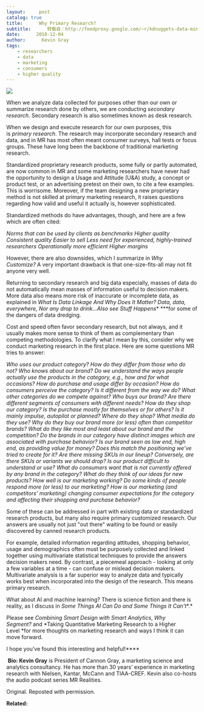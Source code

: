 ```yaml
---
layout:     post
catalog: true
title:      Why Primary Research?
subtitle:      转载自：http://feedproxy.google.com/~r/kdnuggets-data-mining-analytics/~3/bUIuc7qRRuk/gray-why-primary-research.html
date:      2018-12-04
author:      Kevin Gray
tags:
    - researchers
    - data
    - marketing
    - consumers
    - higher quality
---
```


![](https://media.licdn.com/media/gcrc/dms/image/C5112AQFzROn3_K37mg/article-cover_image-shrink_720_1280/0?e=1549497600&v=beta&t=IhiayRZKYl9QilttrRDIFzLtd3yfszHPApUU4OQNnP8)


When we analyze data collected for purposes other than our own or summarize research done by others, we are conducting *secondary research*. Secondary research is also sometimes known as desk research.

When we design and execute research for our own purposes, this is *primary research*. The research may incorporate secondary research and data, and in MR has most often meant consumer surveys, hall tests or focus groups. These have long been the backbone of traditional marketing research.

Standardized proprietary research products, some fully or partly automated, are now common in MR and some marketing researchers have never had the opportunity to design a Usage and Attitude (U&A) study, a concept or product test, or an advertising pretest on their own, to cite a few examples. This is worrisome. Moreover, if the team designing a new proprietary method is not skilled at primary marketing research, it raises questions regarding how valid and useful it actually is, however sophisticated.

Standardized methods do have advantages, though, and here are a few which are often cited:

*Norms that can be used by clients as benchmarks*
*Higher quality*
*Consistent quality*
*Easier to sell*
*Less need for experienced, highly-trained researchers*
*Operationally more efficient*
*Higher margins*

However, there are also downsides, which I summarize in *Why Customize?* A very important drawback is that one-size-fits-all may not fit anyone very well.

Returning to secondary research and big data especially, masses of data do not automatically mean masses of information useful to decision makers. More data also means more risk of inaccurate or incomplete data, as explained in *What Is Data Linkage And Why Does It Matter?* *Data, data, everywhere, Nor any drop to drink...*Also see *Stuff Happens**** ***for some of the dangers of data dredging.

Cost and speed often favor secondary research, but not always, and it usually makes more sense to think of them as complementary than competing methodologies. To clarify what I mean by this, consider why we conduct marketing research in the first place. Here are some questions MR tries to answer:

*Who uses our product category? How do they differ from those who do not? Who knows about our brand?*
*Do we understand the ways people actually use the products in the category, e.g., how and for what occasions? How do purchase and usage* *differ by occasion?*
*How do consumers perceive the category? Is it different from the way we do? What other categories do we compete against?*
*Who buys our brand? Are there different segments of consumers with different needs?*
*How do they shop our category? Is the purchase mostly for themselves or for others? Is it mainly impulse, autopilot or planned? Where do they shop? What media do they use?*
*Why do they buy our brand more (or less) often than competitor brands? What do they like most and least about our brand and the competition?*
*Do the brands in our category have distinct images which are associated with purchase behavior? Is our brand seen as low end, high end, as providing value for money? Does this match the positioning we’ve tried to create for it?*
*Are there missing SKUs in our lineup? Conversely, are there SKUs or variants we should drop?*
*Is our product difficult to understand or use? What do consumers want that is not currently offered by any brand in the category? What do they think of our ideas for new products?*
*How well is our marketing working?*
*Do some kinds of people respond more (or less) to our marketing? How is our marketing (and competitors' marketing) changing consumer expectations for the category and affecting their shopping and purchase behavior?*

Some of these can be addressed in part with existing data or standardized research products, but many also require primary customized research. Our answers are usually not just "out there" waiting to be found or easily discovered by canned research products.

For example, detailed information regarding attitudes, shopping behavior, usage and demographics often must be purposely collected and linked together using multivariate statistical techniques to provide the answers decision makers need. By contrast, a piecemeal approach - looking at only a few variables at a time - can confuse or mislead decision makers. Multivariate analysis is a far superior way to analyze data and typically works best when incorporated into the design of the research. This means primary research.

What about AI and machine learning? There is science fiction and there is reality, as I discuss in *Some Things AI Can Do and Some Things It Can't**.*

Please see *Combining Smart Design with Smart Analytics*, *Why Segment?* and *Taking Quantitative Marketing Research to a Higher Level *for more thoughts on marketing research and ways I think it can move forward.

I hope you’ve found this interesting and helpful!****

 **Bio: Kevin Gray** is President of Cannon Gray, a marketing science and analytics consultancy. He has more than 30 years’ experience in marketing research with Nielsen, Kantar, McCann and TIAA-CREF. Kevin also co-hosts the audio podcast series MR Realities.

Original. Reposted with permission.

**Related:**



 
